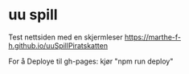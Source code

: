 # uu spill

Test nettsiden med en skjermleser https://marthe-f-h.github.io/uuSpillPiratskatten

For å Deploye til gh-pages: kjør "npm run deploy"